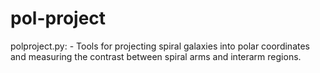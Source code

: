 # pol-project

polproject.py:
	- Tools for projecting spiral galaxies into polar coordinates and measuring
	  the contrast between spiral arms and interarm regions.

